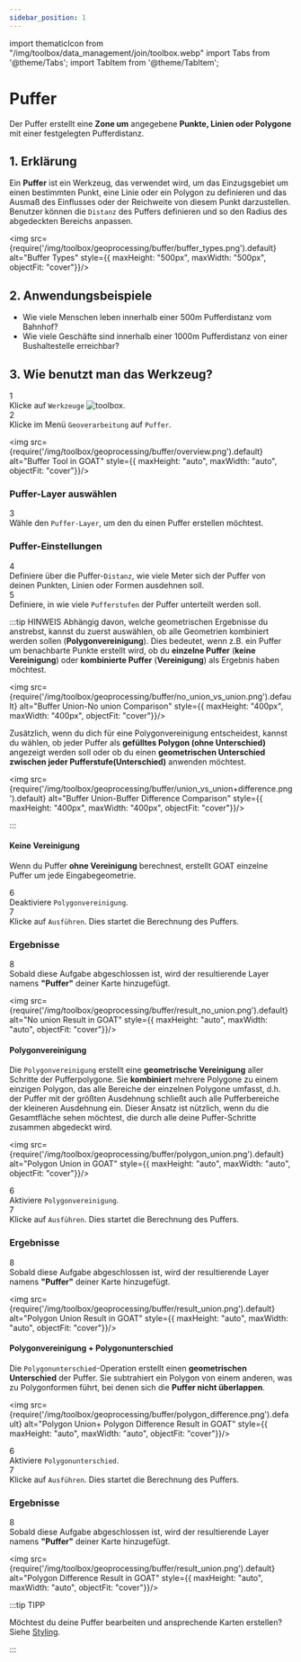 ```yaml
---
sidebar_position: 1
---
```


import thematicIcon from "/img/toolbox/data_management/join/toolbox.webp"
import Tabs from '@theme/Tabs';
import TabItem from '@theme/TabItem';



# Puffer

Der Puffer erstellt eine **Zone um** angegebene **Punkte, Linien oder Polygone** mit einer festgelegten Pufferdistanz.

## 1. Erklärung

Ein **Puffer** ist ein Werkzeug, das verwendet wird, um das Einzugsgebiet um einen bestimmten Punkt, eine Linie oder ein Polygon zu definieren und das Ausmaß des Einflusses oder der Reichweite von diesem Punkt darzustellen. Benutzer können die ``Distanz`` des Puffers definieren und so den Radius des abgedeckten Bereichs anpassen.

<div style={{ display: 'flex', flexDirection: 'column', alignItems: 'center' }}>

  <img src={require('/img/toolbox/geoprocessing/buffer/buffer_types.png').default} alt="Buffer Types" style={{ maxHeight: "500px", maxWidth: "500px", objectFit: "cover"}}/>

</div> 

## 2. Anwendungsbeispiele 

- Wie viele Menschen leben innerhalb einer 500m Pufferdistanz vom Bahnhof? 
- Wie viele Geschäfte sind innerhalb einer 1000m Pufferdistanz von einer Bushaltestelle erreichbar?

## 3. Wie benutzt man das Werkzeug?

<div class="step">
  <div class="step-number">1</div>
  <div class="content">Klicke auf <code>Werkzeuge</code> <img src={thematicIcon} alt="toolbox" style={{width: "25px"}}/>. </div>
</div>

<div class="step">
  <div class="step-number">2</div>
  <div class="content">Klicke im Menü <code>Geoverarbeitung</code> auf <code>Puffer</code>.</div>
</div>

<img src={require('/img/toolbox/geoprocessing/buffer/overview.png').default} alt="Buffer Tool in GOAT" style={{ maxHeight: "auto", maxWidth: "auto", objectFit: "cover"}}/>

### Puffer-Layer auswählen

<div class="step">
  <div class="step-number">3</div>
  <div class="content">Wähle den <code>Puffer-Layer</code>, um den du einen Puffer erstellen möchtest.</div>
</div>

### Puffer-Einstellungen

<div class="step">
  <div class="step-number">4</div>
  <div class="content">Definiere über die Puffer-<code>Distanz</code>, wie viele Meter sich der Puffer von deinen Punkten, Linien oder Formen ausdehnen soll.</div>
</div>

<div class="step">
  <div class="step-number">5</div>
  <div class="content">Definiere, in wie viele <code>Pufferstufen</code> der Puffer unterteilt werden soll.</div>
</div>

:::tip HINWEIS
Abhängig davon, welche geometrischen Ergebnisse du anstrebst, kannst du zuerst auswählen, ob alle Geometrien kombiniert werden sollen (**Polygonvereinigung**). Dies bedeutet, wenn z.B. ein Puffer um benachbarte Punkte erstellt wird, ob du **einzelne Puffer** (**keine Vereinigung**) oder **kombinierte Puffer** (**Vereinigung**) als Ergebnis haben möchtest.

<div style={{ display: 'flex', flexDirection: 'column', alignItems: 'center' }}>

  <img src={require('/img/toolbox/geoprocessing/buffer/no_union_vs_union.png').default} alt="Buffer Union-No union Comparison" style={{ maxHeight: "400px", maxWidth: "400px", objectFit: "cover"}}/>

</div> 

Zusätzlich, wenn du dich für eine Polygonvereinigung entscheidest, kannst du wählen, ob jeder Puffer als **gefülltes Polygon (ohne Unterschied)** angezeigt werden soll oder ob du einen **geometrischen Unterschied zwischen jeder Pufferstufe(Unterschied)** anwenden möchtest.

<div style={{ display: 'flex', flexDirection: 'column', alignItems: 'center' }}>

  <img src={require('/img/toolbox/geoprocessing/buffer/union_vs_union+difference.png').default} alt="Buffer Union-Buffer Difference Comparison" style={{ maxHeight: "400px", maxWidth: "400px", objectFit: "cover"}}/>

</div> 

:::

<Tabs>
<TabItem value="nounion" label="Keine Vereinigung" default className="tabItemBox">

#### Keine Vereinigung
Wenn du Puffer **ohne Vereinigung** berechnest, erstellt GOAT einzelne Puffer um jede Eingabegeometrie.

<div class="step">
  <div class="step-number">6</div>
  <div class="content">Deaktiviere <code>Polygonvereinigung</code>.</div>
</div>

<div class="step">
  <div class="step-number">7</div>
  <div class="content">Klicke auf <code>Ausführen</code>. Dies startet die Berechnung des Puffers.</div>
</div>

### Ergebnisse

<div class="step">
  <div class="step-number">8</div>
  <div class="content">Sobald diese Aufgabe abgeschlossen ist, wird der resultierende Layer namens <b>"Puffer"</b> deiner Karte hinzugefügt.</div>
</div>

<div style={{ display: 'flex', flexDirection: 'column', alignItems: 'center' }}>

  <img src={require('/img/toolbox/geoprocessing/buffer/result_no_union.png').default} alt="No union Result in GOAT" style={{ maxHeight: "auto", maxWidth: "auto", objectFit: "cover"}}/>

</div> 

</TabItem>

  <TabItem value="polygonunion" label="Vereinigung" default className="tabItemBox">

#### Polygonvereinigung
Die ``Polygonvereinigung`` erstellt eine **geometrische Vereinigung** aller Schritte der Pufferpolygone. Sie **kombiniert** mehrere Polygone zu einem einzigen Polygon, das alle Bereiche der einzelnen Polygone umfasst, d.h. der Puffer mit der größten Ausdehnung schließt auch alle Pufferbereiche der kleineren Ausdehnung ein. Dieser Ansatz ist nützlich, wenn du die Gesamtfläche sehen möchtest, die durch alle deine Puffer-Schritte zusammen abgedeckt wird.

<div style={{ display: 'flex', flexDirection: 'column' }}>

  <img src={require('/img/toolbox/geoprocessing/buffer/polygon_union.png').default} alt="Polygon Union in GOAT" style={{ maxHeight: "auto", maxWidth: "auto", objectFit: "cover"}}/>

</div> 

<div class="step">
  <div class="step-number">6</div>
  <div class="content">Aktiviere <code>Polygonvereinigung</code>.</div>
</div>

<div class="step">
  <div class="step-number">7</div>
  <div class="content">Klicke auf <code>Ausführen</code>. Dies startet die Berechnung des Puffers.</div>
</div>

### Ergebnisse

<div class="step">
  <div class="step-number">8</div>
  <div class="content">Sobald diese Aufgabe abgeschlossen ist, wird der resultierende Layer namens <b>"Puffer"</b> deiner Karte hinzugefügt.</div>
</div>

<div style={{ display: 'flex', flexDirection: 'column', alignItems: 'center' }}>

  <img src={require('/img/toolbox/geoprocessing/buffer/result_union.png').default} alt="Polygon Union Result in GOAT" style={{ maxHeight: "auto", maxWidth: "auto", objectFit: "cover"}}/>

</div> 

  </TabItem>
  <TabItem value="polygondifference" label="Vereinigung + Unterschied " className="tabItemBox">

#### Polygonvereinigung + Polygonunterschied 
Die ``Polygonunterschied``-Operation erstellt einen **geometrischen Unterschied** der Puffer. Sie subtrahiert ein Polygon von einem anderen, was zu Polygonformen führt, bei denen sich die **Puffer nicht überlappen**.

<div style={{ display: 'flex', flexDirection: 'column', alignItems: 'center' }}>

  <img src={require('/img/toolbox/geoprocessing/buffer/polygon_difference.png').default} alt="Polygon Union+ Polygon Difference Result in GOAT" style={{ maxHeight: "auto", maxWidth: "auto", objectFit: "cover"}}/>

</div> 

<div class="step">
  <div class="step-number">6</div>
  <div class="content">Aktiviere <code>Polygonunterschied</code>.</div>
</div>

<div class="step">
  <div class="step-number">7</div>
  <div class="content">Klicke auf <code>Ausführen</code>. Dies startet die Berechnung des Puffers.</div>
</div>

### Ergebnisse

<div class="step">
  <div class="step-number">8</div>
  <div class="content">Sobald diese Aufgabe abgeschlossen ist, wird der resultierende Layer namens <b>"Puffer"</b> deiner Karte hinzugefügt.</div>
</div>

<div style={{ display: 'flex', flexDirection: 'column', alignItems: 'center' }}>

  <img src={require('/img/toolbox/geoprocessing/buffer/result_union.png').default} alt="Polygon Difference Result in GOAT" style={{ maxHeight: "auto", maxWidth: "auto", objectFit: "cover"}}/>

</div> 

  </TabItem>


</Tabs>

:::tip TIPP

Möchtest du deine Puffer bearbeiten und ansprechende Karten erstellen? Siehe [Styling](../../map/layer_style/styling.md).

:::

